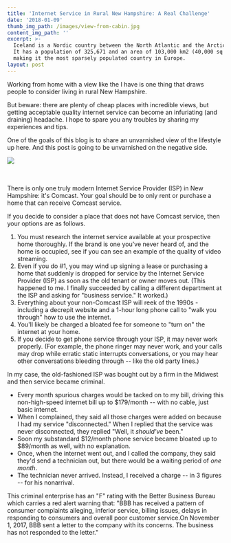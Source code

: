 ```yaml
---
title: 'Internet Service in Rural New Hampshire: A Real Challenge'
date: '2018-01-09'
thumb_img_path: /images/view-from-cabin.jpg
content_img_path: ''
excerpt: >-
  Iceland is a Nordic country between the North Atlantic and the Arctic Ocean.
  It has a population of 325,671 and an area of 103,000 km2 (40,000 sq mi),
  making it the most sparsely populated country in Europe.
layout: post
---
```

Working from home with a view like the I have is one thing that draws people to consider living in rural New Hampshire.

But beware: there are plenty of cheap places with incredible views, but getting acceptable quality internet service can become an infuriating (and draining) headache. I hope to spare you any troubles by sharing my experiences and tips. 

One of the goals of this blog is to share an unvarnished view of the lifestyle up here. And this post is going to be unvarnished on the negative side.



![](/images/view-from-cabin.jpg)

\
\
There is only one truly modern Internet Service Provider (ISP) in New Hampshire: it's Comcast. Your goal should be to only rent or purchase a home that can receive Comcast service.

If you decide to consider a place that does not have Comcast service, then your options are as follows. 

1. You must research the internet service available at your prospective home thoroughly. If the brand is one you've never heard of, and the home is occupied, see if you can see an example of the quality of video streaming.
2. Even if you do #1, you may wind up signing a lease or purchasing a home that suddenly is dropped for service by the Internet Service Provider (ISP) as soon as the old tenant or owner moves out. (This happened to me. I finally succeeded by calling a different department at the ISP and asking for "business service." It worked.) 
3. Everything about your non-Comcast ISP will reek of the 1990s - including a decrepit website and a 1-hour long phone call to "walk you through" how to use the internet. 
4. You'll likely be charged a bloated fee for someone to "turn on" the internet at your home. 
5. If you decide to get phone service through your ISP, it may never work properly. (For example, the phone ringer may never work, and your calls may drop while erratic static interrupts conversations, or you may hear other conversations bleeding through -- like the old party lines.)

In my case, the old-fashioned ISP was bought out by a firm in the Midwest and then service became criminal. 

* Every month spurious charges would be tacked on to my bill, driving this non-high-speed internet bill up to $179/month -- with no cable, just basic internet. 
* When I complained, they said all those charges were added on because I had my service "disconnected." When I replied that the service was never disconnected, they replied "Well, it _should've_ been."
* Soon my substandard $12/month phone service became bloated up to $89/month as well, with no explanation. 
* Once, when the internet went out, and I called the company, they said they'd send a technician out, but there would be a waiting period of _one month_.
* The technician never arrived. Instead, I received a charge -- in 3 figures -- for his nonarrival. 

This criminal enterprise has an "F" rating with the Better Business Bureau which carries a red alert warning that: "BBB has received a pattern of consumer complaints alleging, inferior service, billing issues, delays in responding to consumers and overall poor customer service.On November 1, 2017, BBB sent a letter to the company with its concerns.  The business has not responded to the letter."
